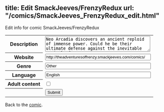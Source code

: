 title: Edit SmackJeeves/FrenzyRedux
url: "/comics/SmackJeeves_FrenzyRedux_edit.html"
---
Edit info for comic SmackJeeves/FrenzyRedux

<form name="comic" action="http://gaepostmail.appspot.com/comic/" method="post">
<table class="comicinfo">
<tr>
<th>Description</th><td><textarea name="description" cols="40" rows="3">Neo Arcadia discovers an ancient reploid of immense power. Could he be their ultimate defense against the inevitable arrival of Zero?</textarea></td>
</tr>
<tr>
<th>Website</th><td><input type="text" name="url" value="http://theadventuresoffrenzy.smackjeeves.com/comics/" size="40"/></td>
</tr>
<tr>
<th>Genre</th><td><input type="text" name="genre" value="Other" size="40"/></td>
</tr>
<tr>
<th>Language</th><td><input type="text" name="language" value="English" size="40"/></td>
</tr>
<tr>
<th>Adult content</th><td><input type="checkbox" name="adult" value="adult" /></td>
</tr>
<tr>
<th></th><td>
<input type="hidden" name="comic" value="SmackJeeves_FrenzyRedux" />
<input type="submit" name="submit" value="Submit" />
</td>
</tr>
</table>
</form>

Back to the [comic](SmackJeeves_FrenzyRedux.html).
